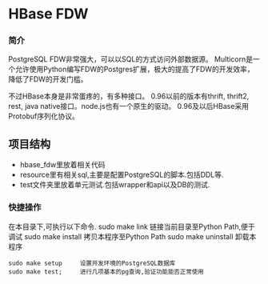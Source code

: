 # HBase FDW

### 简介
PostgreSQL FDW非常强大，可以以SQL的方式访问外部数据源。
Multicorn是一个允许使用Python编写FDW的Postgres扩展，极大的提高了FDW的开发效率，降低了FDW的开发门槛。

不过HBase本身是非常蛋疼的，有多种接口。
0.96以前的版本有thrift, thrift2, rest, java native接口。node.js也有一个原生的驱动。
0.96及以后HBase采用Protobuf序列化协议。


## 项目结构
* hbase_fdw里放着相关代码
* resource里有相关sql,主要是配置PostgreSQL的脚本.包括DDL等.
* test文件夹里放着单元测试.包括wrapper和api以及DB的测试.

### 快捷操作
在本目录下,可执行以下命令.
	sudo make link		链接当前目录至Python Path,便于调试
	sudo make install 	拷贝本程序至Python Path
	sudo make uninstall 卸载本程序

	sudo make setup		设置开发环境的PostgreSQL数据库
	sudo make test;		进行几项基本的pg查询,验证功能能否正常使用


